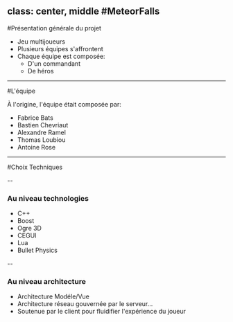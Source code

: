 class: center, middle
#MeteorFalls
---
#Présentation générale du projet

* Jeu multijoueurs
* Plusieurs équipes s'affrontent
* Chaque équipe est composée:
  * D'un commandant
  * De héros
---

#L'équipe

À l'origine, l'équipe était composée par:
* Fabrice Bats
* Bastien Chevriaut
* Alexandre Ramel
* Thomas Loubiou
* Antoine Rose

---

#Choix Techniques

--
### Au niveau technologies

* C++
* Boost
* Ogre 3D
* CEGUI
* Lua
* Bullet Physics

--

### Au niveau architecture

* Architecture Modéle/Vue
* Architecture réseau gouvernée par le serveur…
* Soutenue par le client pour fluidifier l'expérience du joueur

